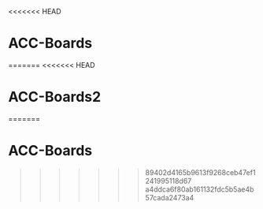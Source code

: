 <<<<<<< HEAD
# ACC-Boards
=======
<<<<<<< HEAD
# ACC-Boards2
=======
# ACC-Boards
>>>>>>> 89402d4165b9613f9268ceb47ef1241995118d67
>>>>>>> a4ddca6f80ab161132fdc5b5ae4b57cada2473a4
